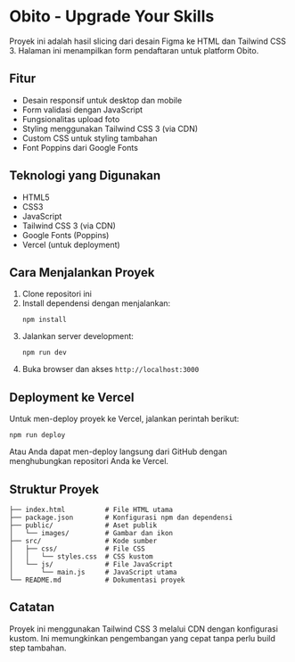# Obito - Upgrade Your Skills

Proyek ini adalah hasil slicing dari desain Figma ke HTML dan Tailwind CSS 3. Halaman ini menampilkan form pendaftaran untuk platform Obito.

## Fitur

-   Desain responsif untuk desktop dan mobile
-   Form validasi dengan JavaScript
-   Fungsionalitas upload foto
-   Styling menggunakan Tailwind CSS 3 (via CDN)
-   Custom CSS untuk styling tambahan
-   Font Poppins dari Google Fonts

## Teknologi yang Digunakan

-   HTML5
-   CSS3
-   JavaScript
-   Tailwind CSS 3 (via CDN)
-   Google Fonts (Poppins)
-   Vercel (untuk deployment)

## Cara Menjalankan Proyek

1. Clone repositori ini
2. Install dependensi dengan menjalankan:
    ```
    npm install
    ```
3. Jalankan server development:
    ```
    npm run dev
    ```
4. Buka browser dan akses `http://localhost:3000`

## Deployment ke Vercel

Untuk men-deploy proyek ke Vercel, jalankan perintah berikut:

```
npm run deploy
```

Atau Anda dapat men-deploy langsung dari GitHub dengan menghubungkan repositori Anda ke Vercel.

## Struktur Proyek

```
├── index.html          # File HTML utama
├── package.json        # Konfigurasi npm dan dependensi
├── public/             # Aset publik
│   └── images/         # Gambar dan ikon
├── src/                # Kode sumber
│   ├── css/            # File CSS
│   │   └── styles.css  # CSS kustom
│   └── js/             # File JavaScript
│       └── main.js     # JavaScript utama
└── README.md           # Dokumentasi proyek
```

## Catatan

Proyek ini menggunakan Tailwind CSS 3 melalui CDN dengan konfigurasi kustom. Ini memungkinkan pengembangan yang cepat tanpa perlu build step tambahan.
